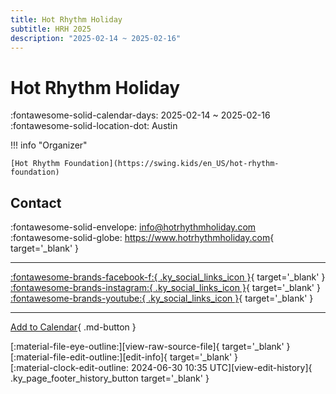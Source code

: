 ```yaml
---
title: Hot Rhythm Holiday
subtitle: HRH 2025
description: "2025-02-14 ~ 2025-02-16"
---
```


# Hot Rhythm Holiday 

:fontawesome-solid-calendar-days: 2025-02-14 ~ 2025-02-16  
:fontawesome-solid-location-dot: Austin  

!!! info "Organizer"

    [Hot Rhythm Foundation](https://swing.kids/en_US/hot-rhythm-foundation)  

## Contact

:fontawesome-solid-envelope: <info@hotrhythmholiday.com>  
:fontawesome-solid-globe: <https://www.hotrhythmholiday.com>{ target='_blank' }  

---

 [:fontawesome-brands-facebook-f:{ .ky_social_links_icon }](https://www.facebook.com/hotrhythmholiday){ target='_blank' } [:fontawesome-brands-instagram:{ .ky_social_links_icon }](https://instagram.com/hotrhythmholiday){ target='_blank' } [:fontawesome-brands-youtube:{ .ky_social_links_icon }](https://youtube.com/HotRhythmFoundation){ target='_blank' }

---

[Add to Calendar](https://swing.news/ics/en/2025/en_US/hot-rhythm-holiday-2025.ics){ .md-button }

<div class="ky_page_footer" markdown>
<div class="ky_page_footer_trailing" markdown="span">
[:material-file-eye-outline:][view-raw-source-file]{ target='_blank' }
[:material-file-edit-outline:][edit-info]{ target='_blank' }
</div>
<div class="ky_page_footer_leading" markdown="span">
[:material-clock-edit-outline: 2024-06-30 10:35 UTC][view-edit-history]{ .ky_page_footer_history_button target='_blank' }
</div>
</div>

[view-raw-source-file]: https://github.com/swingdance/events/blob/main/2025/en_US/hot-rhythm-holiday-2025.json "View Raw Source File"
[edit-info]: https://github.com/swingdance/events/issues/new?assignees=&labels=update+event&projects=&template=03-update_entity.yml&title=%5B2025%2Fen_US%5D%20Update%20Event%3A%20Hot%20Rhythm%20Holiday&region=en_US&year=2025&id=hot-rhythm-holiday-2025&name=Hot%20Rhythm%20Holiday&org_id=hot-rhythm-foundation "Edit Info"

[view-edit-history]: https://github.com/swingdance/events/commits/main/2025/en_US/hot-rhythm-holiday-2025.json "View Edit History"
